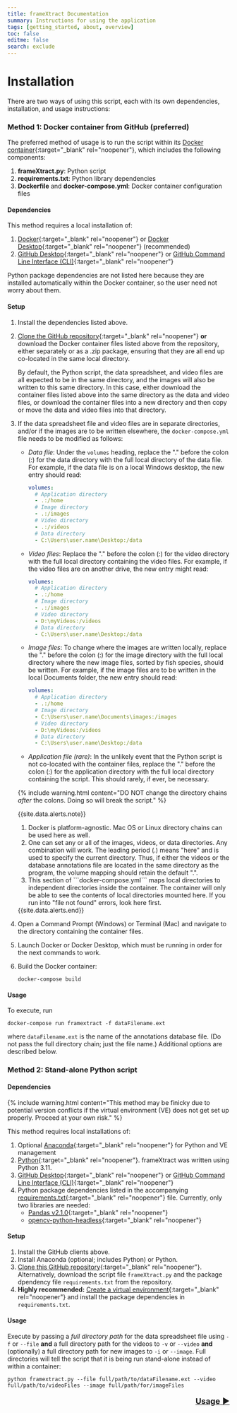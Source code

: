 ```yaml
---
title: frameXtract Documentation
summary: Instructions for using the application
tags: [getting_started, about, overview]
toc: false
editme: false
search: exclude
---
```


# Installation

There are two ways of using this script, each with its own dependencies, installation, and usage instructions:

### Method 1: Docker container from GitHub (preferred)

The preferred method of usage is to run the script within its [Docker container](https://www.docker.com/){:target="_blank" rel="noopener"}, which includes the following components:
1. **frameXtract.py**: Python script
2. **requirements.txt**: Python library dependencies
3. **Dockerfile** and **docker-compose.yml**: Docker container configuration files

#### Dependencies

This method requires a local installation of:
1. [Docker](https://www.docker.com/){:target="_blank" rel="noopener"} or [Docker Desktop](https://www.docker.com/products/docker-desktop/){:target="_blank" rel="noopener"} (recommended)
2. [GitHub Desktop](https://desktop.github.com/){:target="_blank" rel="noopener"} or [GitHub Command Line Interface (CLI)](https://cli.github.com/){:target="_blank" rel="noopener"}

Python package dependencies are not listed here because they are installed automatically within the Docker container, so the user need not worry about them.

#### Setup

1. Install the dependencies listed above.
2. [Clone the GitHub repository](https://docs.github.com/en/repositories/creating-and-managing-repositories/cloning-a-repository){:target="_blank" rel="noopener"} **or** download the Docker container files listed above from the repository, either separately or as a .zip package, ensuring that they are all end up co-located in the same local directory.
   
   By default, the Python script, the data spreadsheet, and video files are all expected to be in the same directory, and the images will also be written to this same directory. In this case, either download the container files listed above into the same directory as the data and video files, or download the container files into a new directory and then copy or move the data and video files into that directory.
   
3. If the data spreadsheet file and video files are in separate directories, and/or if the images are to be written elsewhere, the ```docker-compose.yml``` file needs to be modified as follows:
      * *Data file*: Under the ```volumes``` heading, replace the "." before the colon (:) for the data directory with the full local directory of the data file. For example, if the data file is on a local Windows desktop, the new entry should read:
      
        ```yml
        volumes:
          # Application directory
          - .:/home
          # Image directory
          - .:/images
          # Video directory
          - .:/videos
          # Data directory
          - C:\Users\user.name\Desktop:/data
        ```
      
      * *Video files*: Replace the "." before the colon (:) for the video directory with the full local directory containing the video files. For example, if the video files are on another drive, the new entry might read:
      
        ```yml
        volumes:
          # Application directory
          - .:/home
          # Image directory
          - .:/images
          # Video directory
          - D:\myVideos:/videos
          # Data directory
          - C:\Users\user.name\Desktop:/data
        ```
      
      * *Image files*: To change where the images are written locally, replace the "." before the colon (:) for the image directory with the full local directory where the new image files, sorted by fish species, should be written. For example, if the image files are to be written in the local Documents folder, the new entry should read:

        ```yml
        volumes:
          # Application directory
          - .:/home
          # Image directory
          - C:\Users\user.name\Documents\images:/images
          # Video directory
          - D:\myVideos:/videos
          # Data directory
          - C:\Users\user.name\Desktop:/data
        ```
      
      * *Application file (rare)*: In the unlikely event that the Python script is not co-located with the container files, replace the "." before the colon (:) for the application directory with the full local directory containing the script. This should rarely, if ever, be necessary.

    {% include warning.html content="DO NOT change the directory chains *after* the colons. Doing so will break the script." %}

    {{site.data.alerts.note}}
    <ol type="1">
    <li>Docker is platform-agnostic. Mac OS or Linux directory chains can be used here as well.</li>
    <li>One can set any or all of the images, videos, or data directories. Any combination will work. The leading period (.) means "here" and is used to specify the current directory. Thus, if either the videos or the database annotations file are located in the same directory as the program, the volume mapping should retain the default ".".</li>
    <li>This section of ```docker-compose.yml``` maps local directories to independent directories inside the container. The container will only be able to see the contents of local directories mounted here. If you run into "file not found" errors, look here first.</li>
    </ol>
    {{site.data.alerts.end}}

 4. Open a Command Prompt (Windows) or Terminal (Mac) and navigate to the directory containing the container files.
 5. Launch Docker or Docker Desktop, which must be running in order for the next commands to work.
 6. Build the Docker container:

    ```shell
    docker-compose build
    ```


#### Usage

To execute, run

```shell
docker-compose run framextract -f dataFilename.ext
```

where ```dataFilename.ext``` is the name of the annotations database file. (Do not pass the full directory chain; just the file name.) Additional options are described below.


### Method 2: Stand-alone Python script

#### Dependencies

{% include warning.html content="This method may be finicky due to potential version conflicts if the virtual environment (VE) does not get set up properly. Proceed at your own risk." %}

This method requires local installations of:
1. Optional [Anaconda](https://www.anaconda.com/){:target="_blank" rel="noopener"} for Python and VE management
2. [Python](https://www.python.org/downloads/){:target="_blank" rel="noopener"}. frameXtract was written using Python 3.11.
3. [GitHub Desktop](https://desktop.github.com/){:target="_blank" rel="noopener"} or [GitHub Command Line Interface (CLI)](https://cli.github.com/){:target="_blank" rel="noopener"}
4. Python package dependencies listed in the accompanying [requirements.txt](https://github.com/MattGrossi-NOAA/SEFSC-FATES-ATI-FrameXtraction/blob/main/requirements.txt){:target="_blank" rel="noopener"} file. Currently, only two libraries are needed:
    - [Pandas v2.1.0](https://pandas.pydata.org/docs/whatsnew/v2.1.0.html){:target="_blank" rel="noopener"}
    - [opencv-python-headless](https://pypi.org/project/opencv-python-headless/){:target="_blank" rel="noopener"}

#### Setup

1. Install the GitHub clients above.
2. Install Anaconda (optional; includes Python) or Python.
3. [Clone this GitHub repository](https://docs.github.com/en/repositories/creating-and-managing-repositories/cloning-a-repository){:target="_blank" rel="noopener"}. Alternatively, download the script file ```frameXtract.py``` and the package dpendency file ```requirements.txt``` from the repository.
4. **Highly recommended:** [Create a virtual environment](https://docs.python.org/3/library/venv.html){:target="_blank" rel="noopener"} and install the package dependencies in ```requirements.txt```.

#### Usage

Execute by passing a *full directory path* for the data spreadsheet file using ```-f``` or ```--file``` **and** a full directory path for the videos to ```-v``` or ```--video``` **and** (optionally) a full directory path for new images to ```-i``` or ```--image```. Full directories will tell the script that it is being run stand-alone instead of within a container:

   ```shell
   python framextract.py --file full/path/to/dataFilename.ext --video full/path/to/videoFiles --image full/path/for/imageFiles
   ```

<p style="text-align:right; font-size:large;">
    <a href="{{ site.url }}{{ site.baseurl }}/about.html"> <b>Usage</b> &#9654; </a>
</p>